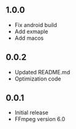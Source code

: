 ## 1.0.0

* Fix android  build
* Add exmaple
* Add macos

## 0.0.2

* Updated README.md
* Optimization code

## 0.0.1

* Initial release
* FFmpeg version 6.0
